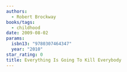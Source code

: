 ```yaml
---
authors:
  - Robert Brockway
books/tags:
  - childhood
date: 2009-08-02
params:
  isbn13: "9780307464347"
  year: "2010"
star_rating: 0
title: Everything Is Going To Kill Everybody
---
```


<!--more-->
